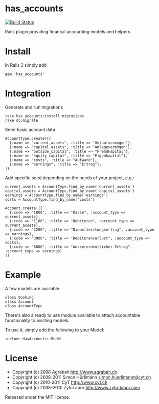 has_accounts
============

[![Build Status](https://secure.travis-ci.org/huerlisi/has_accounts.png)](http://travis-ci.org/huerlisi/has_accounts)

Rails plugin providing financal accounting models and helpers.


Install
=======

In Rails 3 simply add

    gem 'has_accounts'

Integration
===========

Generate and run migrations

    rake has_accounts:install:migrations
    rake db:migrate

Seed basic account data

    AccountType.create!([
      {:name => "current_assets", :title => "Umlaufvermögen"},
      {:name => "capital_assets", :title => "Anlagevermögen"},
      {:name => "outside_capital", :title => "Fremdkapital"},
      {:name => "equity_capital", :title => "Eigenkapital"},
      {:name => "costs", :title => "Aufwand"},
      {:name => "earnings", :title => "Ertrag"},
    ])

Add specific seed depending on the needs of your project, e.g.:

    current_assets = AccountType.find_by_name('current_assets')
    capital_assets = AccountType.find_by_name('capital_assets')
    earnings = AccountType.find_by_name('earnings')
    costs = AccountType.find_by_name('costs')
    
    Account.create!([
      {:code => "1000", :title => "Kasse", :account_type => current_assets},
      {:code => "1100", :title => "Debitoren", :account_type => current_assets},
      {:code => "3200", :title => "Dienstleistungsertrag", :account_type => earnings},
      {:code => "3900", :title => "Debitorenverlust", :account_type => costs},
      {:code => "8000", :title => "Ausserordentlicher Ertrag", :account_type => earnings}
    ])


Example
=======

A few models are available:

    class Booking
    class Account
    class AccountType

There's also a ready to use module available to attach accountable
functionality to existing models.

To use it, simply add the following to your Model:

    include HasAccounts::Model


License
=======

* Copyright (c) 2008 Agrabah <http://www.agrabah.ch>
* Copyright (c) 2008-2011 Simon Hürlimann <simon.huerlimann@cyt.ch>
* Copyright (c) 2010-2011 CyT <http://www.cyt.ch>
* Copyright (c) 2008-2010 ZytoLabor <http://www.zyto-labor.com>

Released under the MIT license.
